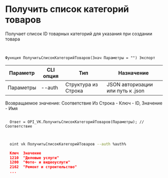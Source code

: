 ﻿---
sidebar_position: 1
---

# Получить список категорий товаров
 Получает список ID товарных категорий для указания при создании товара


<br/>


`Функция ПолучитьСписокКатегорийТоваров(Знач Параметры = "") Экспорт`

  | Параметр | CLI опция | Тип | Назначение |
  |-|-|-|-|
  | Параметры | --auth | Структура из Строка | JSON авторизации или путь к .json |

  
  Возвращаемое значение:   Соответствие Из Строка - Ключ - ID, Значение - Имя





```bsl title="Пример кода"
  
  Ответ = OPI_VK.ПолучитьСписокКатегорийТоваров(Параметры); //Соответствие
  
```
	


```sh title="Пример команды CLI"
    
  oint vk ПолучитьСписокКатегорийТоваров --auth %auth%

```

```json title="Результат"
  Ключ  Значение
  1210	"Деловые услуги"
  1200	"Фото- и видеоуслуги"
  2162	"Ремонт и строительство"
  ...
```
